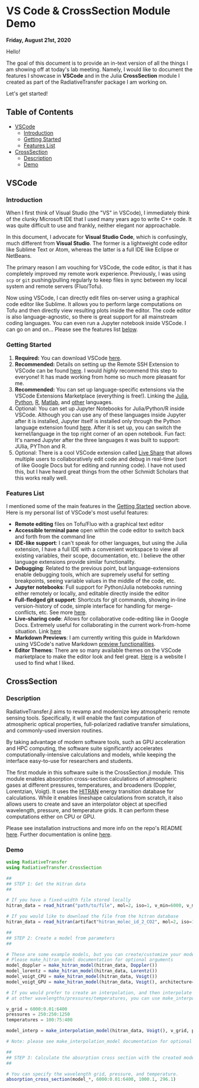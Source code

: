 <!-- omit in toc -->
# VS Code & CrossSection Module Demo
**Friday, August 21st, 2020**

Hello! 

The goal of this document is to provide an in-text version of all the things I am showing off at today's lab meeting. Namely, I would like to document the features I showcase in **VSCode** and in the Julia **CrossSection** module I created as part of the RadiativeTransfer package I am working on. 

Let's get started! 

<!-- omit in toc -->
## Table of Contents

- [VSCode](#vscode)
  - [Introduction](#introduction)
  - [Getting Started](#getting-started)
  - [Features List](#features-list)
- [CrossSection](#crosssection)
  - [Description](#description)
  - [Demo](#demo)

## VSCode 

### Introduction

When I first think of Visual Studio (the "VS" in VSCode), I immediately think of the clunky Microsoft IDE that I used many years ago to write C++ code. It was quite difficult to use and frankly, neither elegant nor approachable. 

In this document, I advocate for **Visual Studio Code**, which is confusingly, much different from **Visual Studio**. The former is a lightweight code editor like Sublime Text or Atom, whereas the latter is a full IDE like Eclipse or NetBeans. 

The primary reason I am vouching for VSCode, the code editor, is that it has completely improved my remote work experience. Previously, I was using `scp` or `git` pushing/pulling regularly to keep files in sync between my local system and remote servers (Fluo/Tofu). 

Now using VSCode, I can directly edit files on-server using a graphical code editor like Sublime. It allows you to perform large computations on Tofu and then directly view resulting plots inside the editor. The code editor is also language-agnostic, so there is great support for all mainstream coding languages. You can even run a Jupyter notebook inside VSCode. I can go on and on... Please see the features list [below](#features-list). 

### Getting Started

1. **Required:** You can download VSCode [here](https://code.visualstudio.com).
2. **Recommended:** Details on setting up the Remote SSH Extension to VSCode can be found [here](https://code.visualstudio.com/docs/remote/ssh). I would *highly* recommend this step to everyone! It has made working from home so much more pleasant for me. 
3. **Recommended:** You can set up language-specific extensions via the VSCode Extensions Marketplace (everything is free!). Linking the [Julia](https://marketplace.visualstudio.com/items?itemName=julialang.language-julia), [Python](https://marketplace.visualstudio.com/items?itemName=ms-python.python), [R](https://marketplace.visualstudio.com/items?itemName=Ikuyadeu.r), [Matlab](https://marketplace.visualstudio.com/items?itemName=Gimly81.matlab), and [other](https://marketplace.visualstudio.com/search?target=VSCode&category=Programming%20Languages&sortBy=Installs) languages.  
4. Optional: You can set up Jupyter Notebooks for Julia/Python/R inside VSCode. Although you can use any of these languages inside Jupyter after it is installed, Jupyter itself is installed only through the Python language extension found [here](https://marketplace.visualstudio.com/items?itemName=ms-python.python). After it is set up, you can switch the kernel/language in the top right corner of an open notebook. Fun fact: It's named Jupyter after the three languages it was built to support: JUlia, PYThon and R. 
5. Optional: There is a cool VSCode extension called [Live Share](https://marketplace.visualstudio.com/items?itemName=MS-vsliveshare.vsliveshare-pack) that allows multiple users to collaboratively edit code and debug in real-time (sort of like Google Docs but for editing and running code). I have not used this, but I have heard great things from the other Schmidt Scholars that this works really well. 

### Features List

I mentioned some of the main features in the [Getting Started](#Getting-Started) section above. Here is my personal list of VSCode's most useful features: 
- **Remote editing** files on Tofu/Fluo with a graphical text editor
- **Accessible terminal pane** open within the code editor to switch back and forth from the command line
- **IDE-like support**: I can't speak for other languages, but using the Julia extension, I have a full IDE with a convenient workspace to view all existing variables, their scope, documentation, etc. I believe the other language extensions provide similar functionality. 
- **Debugging**: Related to the previous point, but language-extensions enable debugging tools, which are supremely useful for setting breakpoints, seeing variable values in the middle of the code, etc. 
- **Jupyter notebooks**: Full support for Python/Julia notebooks running either remotely or locally, and editable directly inside the editor
- **Full-fledged git support**: Shortcuts for git commands, showing in-line version-history of code, simple interface for handling for merge-conflicts, etc. See more [here](https://code.visualstudio.com/docs/editor/versioncontrol). 
- **Live-sharing code**: Allows for collaborative code-editing like in Google Docs. Extremely useful for collaborating in the current work-from-home situation. Link [here](https://marketplace.visualstudio.com/items?itemName=MS-vsliveshare.vsliveshare-pack)
- **Markdown Previews**: I am currently writing this guide in Markdown using VSCode's native Markdown [preview functionalities](https://code.visualstudio.com/docs/languages/markdown). 
- **Editor Themes**: There are so many available themes on the VSCode marketplace to make the editor look and feel great. [Here](https://vscodethemes.com) is a website I used to find what I liked. 

## CrossSection

### Description 

RadiativeTransfer.jl aims to revamp and modernize key atmospheric remote sensing tools. Specifically, it will enable the fast computation of atmospheric optical properties, full-polarized radiative transfer simulations, and commonly-used inversion routines.

By taking advantage of modern software tools, such as GPU acceleration and HPC computing, the software suite significantly accelerates computationally-intensive calculations and models, while keeping the interface easy-to-use for researchers and students.

The first module in this software suite is the CrossSection.jl module. This module enables absorption cross-section calculations of atmospheric gases at different pressures, temperatures, and broadeners (Doppler, Lorentzian, Voigt). It uses the [HITRAN](https://hitran.org) energy transition database for calculations. While it enables lineshape calculations from scratch, it also allows users to create and save an interpolator object at specified wavelength, pressure, and temperature grids. It can perform these computations either on CPU or GPU. 

Please see installation instructions and more info on the repo's README [here](https://github.com/RupeshJey/RadiativeTransfer.jl). Further documentation is online [here](http://tofu.gps.caltech.edu:5055). 

### Demo

```julia
using RadiativeTransfer
using RadiativeTransfer.CrossSection

## 
## STEP 1: Get the Hitran data
## 

# If you have a fixed-width file stored locally
hitran_data = read_hitran("path/to/file", mol=2, iso=1, ν_min=6000, ν_max=6400)

# If you would like to download the file from the hitran database
hitran_data = read_hitran(artifact"hitran_molec_id_2_CO2", mol=2, iso=1, ν_min=6000, ν_max=6400)

## 
## STEP 2: Create a model from parameters
## 

# These are some example models, but you can create/customize your model however you'd like. 
# Please make_hitran_model documentation for optional arguments
model_doppler = make_hitran_model(hitran_data, Doppler())
model_lorentz = make_hitran_model(hitran_data, Lorentz())
model_voigt_CPU = make_hitran_model(hitran_data, Voigt())
model_voigt_GPU = make_hitran_model(hitran_data, Voigt(), architecture=Architectures.GPU())

# If you would prefer to create an interpolation, and then interpolate the cross-section 
# at other wavelengths/pressures/temperatures, you can use make_interpolation_model as such:

ν_grid = 6000:0.01:6400
pressures = 250:250:1250
temperatures = 100:75:400

model_interp = make_interpolation_model(hitran_data, Voigt(), ν_grid, pressures, temperatures)

# Note: please see make_interpolation_model documentation for optional parameters

## 
## STEP 3: Calculate the absorption cross section with the created model
## 

# You can specify the wavelength grid, pressure, and temperature. 
absorption_cross_section(model_*, 6000:0.01:6400, 1000.1, 296.1)
```